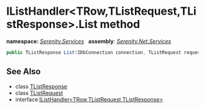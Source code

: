 # IListHandler&lt;TRow,TListRequest,TListResponse&gt;.List method
**namespace:** *[Serenity.Services](../../README.md#serenity.services-namespace)*   **assembly**: *[Serenity.Net.Services](../../README.md)*

```csharp
public TListResponse List(IDbConnection connection, TListRequest request)
```

## See Also

* class [TListResponse](../Serenity.Net.Services/../IListHandler-3.TListResponse.md)
* class [TListRequest](../Serenity.Net.Services/../IListHandler-3.TListRequest.md)
* interface [IListHandler&lt;TRow,TListRequest,TListResponse&gt;](../IListHandler-3.md)